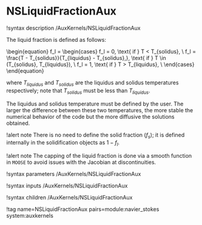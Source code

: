 # NSLiquidFractionAux

!syntax description /AuxKernels/NSLiquidFractionAux

The liquid fraction is defined as follows:

\begin{equation}
f_l =
\begin{cases}
f_l = 0, \text{ if } T < T_{solidus}, \\
f_l = \frac{T - T_{solidus}}{T_{liquidus} - T_{solidus},}, \text{ if } T \in (T_{solidus}, T_{liquidus}), \\
f_l = 1, \text{ if } T > T_{liquidus}, \\
\end{cases}
\end{equation}

where $T_{liquidus}$ and $T_{solidus}$ are the liquidus and solidus temperatures respectively;
note that $T_{solidus}$ must be less than $T_{liquidus}$.

The liquidus and solidus temperature must be defined by the user.
The larger the difference between these two temperatures, the more stable the numerical behavior of the code but the more diffusive the solutions obtained.

!alert note
There is no need to define the solid fraction ($f_s$); it is defined internally in the solidification objects as $1 - f_l$.

!alert note
The capping of the liquid fraction is done via a smooth function in `MOOSE` to avoid issues with the Jacobian at discontinuities.

!syntax parameters /AuxKernels/NSLiquidFractionAux

!syntax inputs /AuxKernels/NSLiquidFractionAux

!syntax children /AuxKernels/NSLiquidFractionAux

!tag name=NSLiquidFractionAux pairs=module:navier_stokes system:auxkernels
